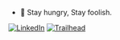 <!--
**bubbali/bubbali** is a ✨ _special_ ✨ repository because its `README.md` (this file) appears on your GitHub profile.

Here are some ideas to get you started:

- 🔭 I’m currently working on ...
- 🌱 I’m currently learning ...
- 👯 I’m looking to collaborate on ...
- 🤔 I’m looking for help with ...
- 💬 Ask me about ...
- 📫 How to reach me: ...
- 😄 Pronouns: ...
- ⚡ Fun fact: ...
-->
- 🔭 Stay hungry, Stay foolish.

[![LinkedIn](https://img.shields.io/badge/my-LinkedIn-blue)](https://www.linkedin.com/in/bubba-li-562862b3/)
[![Trailhead](https://trailblazer.me/resource/1616178793000/assets/assets/images/profile/trailblazer-me.svg)](https://trailblazer.me/id/bubbali)
